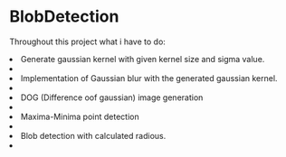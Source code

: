 # BlobDetection
Throughout this project what i have to do:
<li> Generate gaussian kernel with given kernel size and sigma value.<li/>
<li> Implementation of Gaussian blur with the generated gaussian kernel.<li/>
<li> DOG (Difference oof gaussian) image generation<li/>
<li> Maxima-Minima point detection<li/>
<li> Blob detection with calculated radious.<li/>

